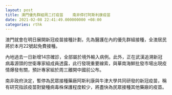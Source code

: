 ```yaml
---
layout: post
title: 澳門優先群組周二打疫苗    南非停打阿斯利康疫苗
date: 2021-02-08 22:41:49.000000000 +08:00
categories: rthk
---
```


澳門就會在明日展開新冠疫苗接種計劃，先為醫護在內的優先群組接種，全澳居民將於本月22號起免費接種。

內地過去一日新增14宗確診，全部屬於境外輸入病例。此外，正在武漢追溯新冠病毒源頭的世衛專家組成員透露，此行發現重要線索，與華南海鮮批發市場出現疫情爆發有關，預計專家組於周三離開中國前公布。

南非政府決定，暫停為民眾接種藥廠阿斯利康與牛津大學共同研發的新冠疫苗，稱有研究指該疫苗對變種病毒株保護程度較少，將盡快為民眾接種其他藥廠的疫苗。
